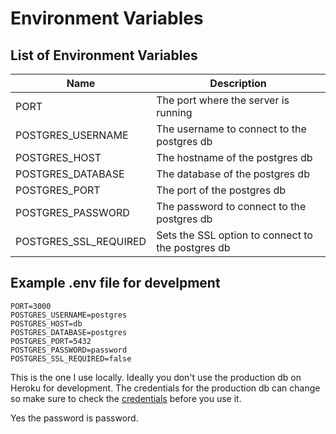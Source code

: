 # Environment Variables

## List of Environment Variables

| Name                  | Description                                       |
| --------------------- | ------------------------------------------------- |
| PORT                  | The port where the server is running              |
| POSTGRES_USERNAME     | The username to connect to the postgres db        |
| POSTGRES_HOST         | The hostname of the postgres db                   |
| POSTGRES_DATABASE     | The database of the postgres db                   |
| POSTGRES_PORT         | The port of the postgres db                       |
| POSTGRES_PASSWORD     | The password to connect to the postgres db        |
| POSTGRES_SSL_REQUIRED | Sets the SSL option to connect to the postgres db |

## Example .env file for develpment

```.env
PORT=3000
POSTGRES_USERNAME=postgres
POSTGRES_HOST=db
POSTGRES_DATABASE=postgres
POSTGRES_PORT=5432
POSTGRES_PASSWORD=password
POSTGRES_SSL_REQUIRED=false
```

This is the one I use locally. Ideally you don't use the production db on Heroku for development. The credentials for the production db can change so make sure to check the [credentials](https://data.heroku.com/datastores/583b4ec1-bf79-4560-a22a-ce251b920312#administration) before you use it.

Yes the password is password.
